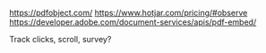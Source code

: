 https://pdfobject.com/
https://www.hotjar.com/pricing/#observe
https://developer.adobe.com/document-services/apis/pdf-embed/

Track clicks, scroll, survey?